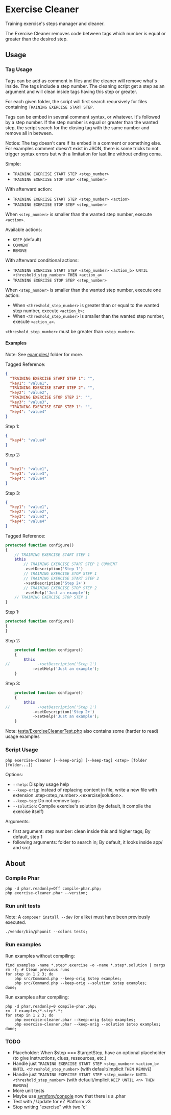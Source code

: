 Exercise Cleaner
================

Training exercise's steps manager and cleaner.

The Exercise Cleaner removes code between tags which number is equal or greater than the desired step.

Usage
-----

### Tag Usage

Tags can be add as comment in files and the cleaner will remove what's inside.
The tags include a step number. The cleaning script get a step as an argument and will clean inside tags having this step or greater.

For each given folder, the script will first search recursively for files containing `TRAINING EXERCISE START STEP`.

Tags can be embed in several comment syntax, or whatever. It's followed by a step number. If the step number is equal or greater than the wanted step, the script search for the closing tag with the same number and remove all in between.

Notice: The tag doesn't care if its embed in a comment or something else. For examples comment doesn't exist in JSON, there is some tricks to not trigger syntax errors but with a limitation for last line without ending coma.

Simple:
- `TRAINING EXERCISE START STEP <step_number>`
- `TRAINING EXERCISE STOP STEP <step_number>`

With afterward action:
- `TRAINING EXERCISE START STEP <step_number> <action>`
- `TRAINING EXERCISE STOP STEP <step_number>`

When `<step_number>` is smaller than the wanted step number, execute `<action>`.

Available actions:
* `KEEP` (default)
* `COMMENT`
* `REMOVE`

With afterward conditional actions:
- `TRAINING EXERCISE START STEP <step_number> <action_b> UNTIL <threshold_step_number> THEN <action_a>`
- `TRAINING EXERCISE STOP STEP <step_number>`

When `<step_number>` is smaller than the wanted step number, execute one action:
* When `<threshold_step_number>` is greater than or equal to the wanted step number, execute `<action_b>`;
* When `<threshold_step_number>` is smaller than the wanted step number, execute `<action_a>`.

`<threshold_step_number>` must be greater than `<step_number>`.

#### Examples

Note: See [examples/](examples) folder for more.

Tagged Reference:
```json
{
  "TRAINING EXERCISE START STEP 1": "",
  "key1": "value1",
  "TRAINING EXERCISE START STEP 2": "",
  "key2": "value2",
  "TRAINING EXERCISE STOP STEP 2": "",
  "key3": "value3",
  "TRAINING EXERCISE STOP STEP 1": "",
  "key4": "value4"
}
```

Step 1:
```json
{
  "key4": "value4"
}
```

Step 2:
```json
{
  "key1": "value1",
  "key3": "value3",
  "key4": "value4"
}
```

Step 3:
```json
{
  "key1": "value1",
  "key2": "value2",
  "key3": "value3",
  "key4": "value4"
}
```

Tagged Reference:
```php
protected function configure()
{
    // TRAINING EXERCISE START STEP 1
    $this
        // TRAINING EXERCISE START STEP 1 COMMENT
        ->setDescription('Step 1')
        // TRAINING EXERCISE STOP STEP 1
        // TRAINING EXERCISE START STEP 2
        ->setDescription('Step 2+')
        // TRAINING EXERCISE STOP STEP 2
        ->setHelp('Just an example');
    // TRAINING EXERCISE STOP STEP 1
}
```

Step 1:
```php
protected function configure()
{
}
```

Step 2:
```php
    protected function configure()
    {
        $this
//            ->setDescription('Step 1')
            ->setHelp('Just an example');
    }
```

Step 3:
```php
    protected function configure()
    {
        $this
//            ->setDescription('Step 1')
            ->setDescription('Step 2+')
            ->setHelp('Just an example');
    }
```

Note: [tests/ExerciseCleanerTest.php](tests/ExerciseCleanerTest.php) also contains some (harder to read) usage examples

### Script Usage

`php exercise-cleaner [--keep-orig] [--keep-tag] <step> [folder [folder...]]`

Options:
* `--help`: Display usage help
* `--keep-orig`: Instead of replacing content in file, write a new file with extension .step<step_number>.<exercise|solution>.
* `--keep-tag`: Do not remove tags
* `--solution`: Compile exercise's solution (by default, it compile the exercise itself)

Arguments:
* first argument: step number: clean inside this and higher tags; By default, step 1
* following arguments: folder to search in; By default, it looks inside app/ and src/

About
-----

### Compile Phar

```shell
php -d phar.readonly=Off compile-phar.php;
php exercise-cleaner.phar --version;
```

### Run unit tests

Note: A `composer install --dev` (or alike) must have been previously executed.

`./vendor/bin/phpunit --colors tests;`

### Run examples

Run examples without compiling:
```shell
find examples -name *.step*.exercise -o -name *.step*.solution | xargs rm -f; # Clean previous runs
for step in 1 2 3; do
    php src/Command.php --keep-orig $step examples;
    php src/Command.php --keep-orig --solution $step examples;
done;
```

Run examples after compiling:
```shell
php -d phar.readonly=0 compile-phar.php;
rm -f examples/*.step*.*;
for step in 1 2 3; do
    php exercise-cleaner.phar --keep-orig $step examples;
    php exercise-cleaner.phar --keep-orig --solution $step examples;
done;
```

### TODO

* Placeholder: When $step === $targetStep, have an optional placeholder (to give instructions, clues, ressources, etc.)
* Handle just `TRAINING EXERCISE START STEP <step_number> <action_b> UNTIL <threshold_step_number>` (with default/implicit `THEN REMOVE`)
* Handle just `TRAINING EXERCISE START STEP <step_number> UNTIL <threshold_step_number>` (with default/implicit `KEEP UNTIL <n> THEN REMOVE`)
* More unit tests
* Maybe use [symfony/console](https://packagist.org/packages/symfony/console) now that there is a .phar
* Test with / Update for eZ Platform v3
* Stop writing "exercise" with two 'c'

